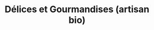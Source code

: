 ---
title: "Délices et Gourmandises (artisan bio)"
url: /senlis/delices-et-gourmandises-artisan-bio/
shop: Bäckerei
---